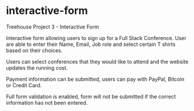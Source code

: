 # interactive-form

Treehouse Project 3 - Interactive Form

Interactive form allowing users to sign up for a Full Stack Conference.
User are able to enter their Name, Email, Job role and select certain T shirts based on their choices.

Users can select conferences that they would like to attend and the website updates the running cost.

Payment information can be submitted, users can pay with PayPal, Bitcoin or Credit Card.

Full form validation is enabled, form will not be submitted if the correct information has not been entered.
